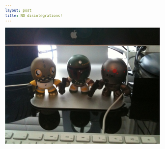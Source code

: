 ```yaml
---
layout: post
title: NO disintegrations!
---
```


<a href="/images/NO_disintegrations.jpg">
    <img src="/images/NO_disintegrations_thumb.jpg" width="540" />
</a>